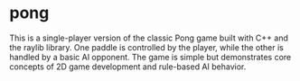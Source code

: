 # pong
This is a single-player version of the classic Pong game built with C++ and the raylib library. One paddle is controlled by the player, while the other is handled by a basic AI opponent. The game is simple but demonstrates core concepts of 2D game development and rule-based AI behavior.
